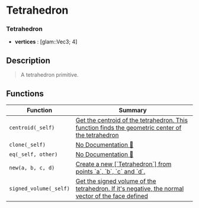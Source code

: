 # Tetrahedron

### Tetrahedron

- **vertices** : \[glam::Vec3; 4\]

## Description

>  A tetrahedron primitive.

## Functions

| Function | Summary |
| --- | --- |
| `centroid(_self)` | [ Get the centroid of the tetrahedron\.  This function finds the geometric center of the tetrahedron  ](./tetrahedron/centroid.md) |
| `clone(_self)` | [No Documentation 🚧](./tetrahedron/clone.md) |
| `eq(_self, other)` | [No Documentation 🚧](./tetrahedron/eq.md) |
| `new(a, b, c, d)` | [ Create a new \[\`Tetrahedron\`\] from points \`a\`, \`b\`, \`c\` and \`d\`\.](./tetrahedron/new.md) |
| `signed_volume(_self)` | [ Get the signed volume of the tetrahedron\.  If it's negative, the normal vector of the face defined ](./tetrahedron/signed_volume.md) |